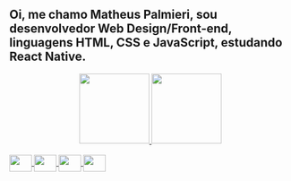 ## Oi, me chamo Matheus Palmieri, sou desenvolvedor Web Design/Front-end, linguagens HTML, CSS e JavaScript, estudando React Native.

<div align="center">
  <a href="https://github.com/matheuspalmieri">
  <img height="125em" src="https://github-readme-stats.vercel.app/api?username=matheuspalmieri&show_icons=true&theme=dracula&include_all_commits=true&count_private=true"/>
  <img height="125em" src="https://github-readme-stats.vercel.app/api/top-langs/?username=matheuspalmieri&layout=compact&langs_count=7&theme=dracula"/>
</div>
  
<div style="display: inline_block"><br>
  <img align="center" alt="" height="30" width="40" src="https://cdn.jsdelivr.net/gh/devicons/devicon/icons/html5/html5-original.svg" />
  <img align="center" alt="" height="30" width="40" src="https://cdn.jsdelivr.net/gh/devicons/devicon/icons/css3/css3-original.svg" />
  <img align="center" alt="" height="30" width="40" src="https://cdn.jsdelivr.net/gh/devicons/devicon/icons/javascript/javascript-original.svg" />
  <img align="center" alt="" height="30" width="40" src="https://cdn.jsdelivr.net/gh/devicons/devicon/icons/react/react-original.svg" />
</div>
